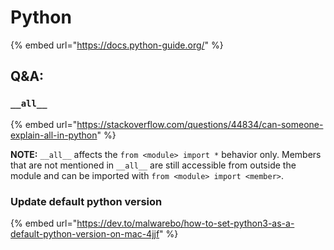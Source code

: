 # Python

{% embed url="https://docs.python-guide.org/" %}

## Q&A: 

### `__all__`

{% embed url="https://stackoverflow.com/questions/44834/can-someone-explain-all-in-python" %}

**NOTE:** `__all__` affects the `from <module> import *` behavior only. Members that are not mentioned in `__all__` are still accessible from outside the module and can be imported with `from <module> import <member>`.

### Update default python version 

{% embed url="https://dev.to/malwarebo/how-to-set-python3-as-a-default-python-version-on-mac-4jjf" %}



